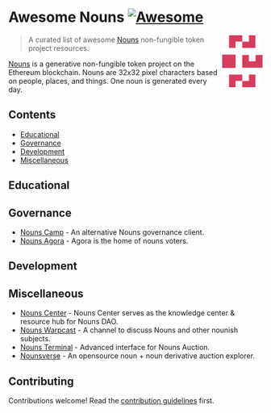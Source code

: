 # Awesome Nouns [![Awesome](https://awesome.re/badge.svg)](https://awesome.re)

<!--lint ignore double-link-->
[<img src="assets/nouns-logo.svg" align="right" width="80" alt="Nouns DAO">](https://nouns.wtf)

<!--lint ignore double-link-->
> A curated list of awesome [Nouns](https://nouns.wtf) non-fungible token project resources. 

<!--lint ignore double-link-->
[Nouns](https://nouns.wtf) is a generative non-fungible token project on the Ethereum blockchain.
Nouns are 32x32 pixel characters based on people, places, and things. One noun is generated every day.

## Contents

- [Educational](#educational)
- [Governance](#governance)
- [Development](#development)
- [Miscellaneous](#miscellaneous)

## Educational


## Governance
- [Nouns Camp](https://nouns.camp) - An alternative Nouns governance client.
- [Nouns Agora](https://www.nounsagora.com) - Agora is the home of nouns voters.

## Development


## Miscellaneous
- [Nouns Center](https://nouns.center/) - Nouns Center serves as the knowledge center & resource hub for Nouns DAO.
- [Nouns Warpcast](https://warpcast.com/~/channel/nouns) - A channel to discuss Nouns and other nounish subjects.
- [Nouns Terminal](https://nouns.sh) - Advanced interface for Nouns Auction.
- [Nounsverse](https://nounsverse.wtf) - An opensource noun + noun derivative auction explorer.

## Contributing

Contributions welcome! Read the [contribution guidelines](CONTRIBUTING.md) first.
